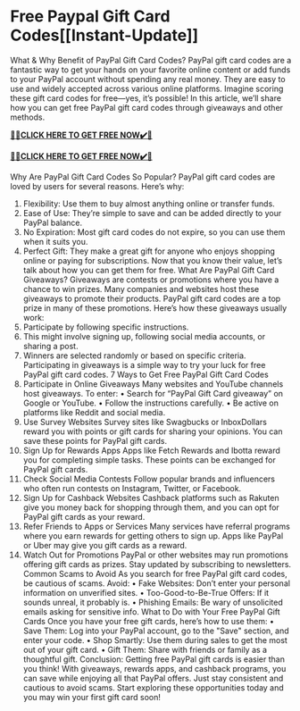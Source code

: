 # Free Paypal Gift Card Codes[[Instant-Update]]

What & Why Benefit of PayPal Gift Card Codes?
PayPal gift card codes are a fantastic way to get your hands on your favorite online content or add funds to your PayPal account without spending any real money. They are easy to use and widely accepted across various online platforms. Imagine scoring these gift card codes for free—yes, it’s possible! In this article, we’ll share how you can get free PayPal gift card codes through giveaways and other methods.

**[🎁🎁CLICK HERE TO GET FREE NOW✔️🎁](https://rewardscraft.com/paypal-gift-card-codes)**

**[🎁🎁CLICK HERE TO GET FREE NOW✔️🎁](https://rewardscraft.com/paypal-gift-card-codes)**

Why Are PayPal Gift Card Codes So Popular?
PayPal gift card codes are loved by users for several reasons. Here’s why:
1.	Flexibility: Use them to buy almost anything online or transfer funds.
2.	Ease of Use: They’re simple to save and can be added directly to your PayPal balance.
3.	No Expiration: Most gift card codes do not expire, so you can use them when it suits you.
4.	Perfect Gift: They make a great gift for anyone who enjoys shopping online or paying for subscriptions.
Now that you know their value, let’s talk about how you can get them for free.
What Are PayPal Gift Card Giveaways?
Giveaways are contests or promotions where you have a chance to win prizes. Many companies and websites host these giveaways to promote their products. PayPal gift card codes are a top prize in many of these promotions.
Here’s how these giveaways usually work:
1.	Participate by following specific instructions.
2.	This might involve signing up, following social media accounts, or sharing a post.
3.	Winners are selected randomly or based on specific criteria.
Participating in giveaways is a simple way to try your luck for free PayPal gift card codes.
7 Ways to Get Free PayPal Gift Card Codes
1.	Participate in Online Giveaways
Many websites and YouTube channels host giveaways. To enter:
• Search for “PayPal Gift Card giveaway” on Google or YouTube.
• Follow the instructions carefully.
• Be active on platforms like Reddit and social media.
2.	Use Survey Websites
Survey sites like Swagbucks or InboxDollars reward you with points or gift cards for sharing your opinions. You can save these points for PayPal gift cards.
3.	Sign Up for Rewards Apps
Apps like Fetch Rewards and Ibotta reward you for completing simple tasks. These points can be exchanged for PayPal gift cards.
4.	Check Social Media Contests
Follow popular brands and influencers who often run contests on Instagram, Twitter, or Facebook.
5.	Sign Up for Cashback Websites
Cashback platforms such as Rakuten give you money back for shopping through them, and you can opt for PayPal gift cards as your reward.
6.	Refer Friends to Apps or Services
Many services have referral programs where you earn rewards for getting others to sign up. Apps like PayPal or Uber may give you gift cards as a reward.
7.	Watch Out for Promotions
PayPal or other websites may run promotions offering gift cards as prizes. Stay updated by subscribing to newsletters.
Common Scams to Avoid
As you search for free PayPal gift card codes, be cautious of scams. Avoid:
• Fake Websites: Don’t enter your personal information on unverified sites.
• Too-Good-to-Be-True Offers: If it sounds unreal, it probably is.
• Phishing Emails: Be wary of unsolicited emails asking for sensitive info.
What to Do with Your Free PayPal Gift Cards
Once you have your free gift cards, here’s how to use them:
• Save Them: Log into your PayPal account, go to the "Save" section, and enter your code.
• Shop Smartly: Use them during sales to get the most out of your gift card.
• Gift Them: Share with friends or family as a thoughtful gift.
Conclusion:
Getting free PayPal gift cards is easier than you think! With giveaways, rewards apps, and cashback programs, you can save while enjoying all that PayPal offers. Just stay consistent and cautious to avoid scams. Start exploring these opportunities today and you may win your first gift card soon!
